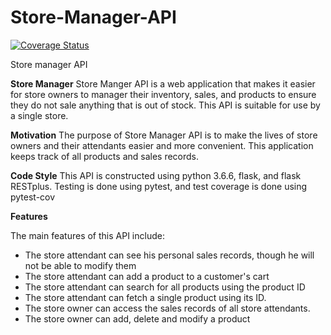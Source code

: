 # Store-Manager-API

[![Coverage Status](https://coveralls.io/repos/github/kathy254/Store-Manager-API/badge.png?branch=ft-store-attendant-161239141)](https://coveralls.io/github/kathy254/Store-Manager-API?branch=ft-store-attendant-161239141)

Store manager API

**Store Manager**
Store Manger API is a web application that makes it easier for store owners to manager their inventory, sales, and products to ensure they do not sale anything that is out of stock. This API is suitable for use by a single store.


**Motivation**
The purpose of Store Manager API is to make the lives of store owners and their attendants easier and more convenient. This application keeps track of all products and sales records.


**Code Style**
This API is constructed using python 3.6.6, flask, and flask RESTplus. Testing is done using pytest, and test coverage is done using pytest-cov

**Features**

The main features of this API include:
- The store attendant can see his personal sales records, though he will not be able to modify them
- The store attendant can add a product to a customer's cart
- The store attendant can search for all products using the product ID
- The store attendant can fetch a single product using its ID.
- The store owner can access the sales records of all store attendants.
- The store owner can add, delete and modify a product
